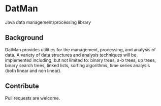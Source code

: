 DatMan
======

Java data management/processing library

Background
-------

DatMan provides utilities for the management, processing, and analysis of data. A variety of data structures and analysis techniques will be implemented including, but not limited to: binary trees, a-b trees, up trees, binary search trees, linked lists, sorting algorithms, time series analysis (both linear and non linear). 

Contribute
-------

Pull requests are welcome.
